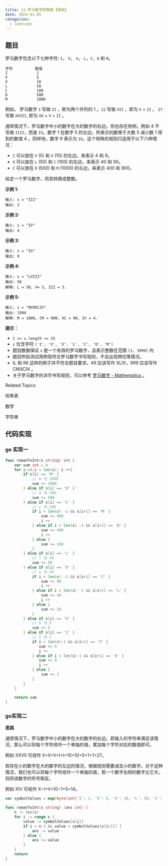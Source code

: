 ```yaml
---
title: 13.罗马数字转整数【简单】
date: 2024-01-05
categories:
  - leetcode
---
```


## 题目

罗马数字包含以下七种字符: `I`， `V`， `X`， `L`，`C`，`D` 和 `M`。

```
字符          数值
I             1
V             5
X             10
L             50
C             100
D             500
M             1000
```

例如， 罗马数字 `2` 写做 `II` ，即为两个并列的 1 。`12` 写做 `XII` ，即为 `X` + `II` 。 `27` 写做 `XXVII`, 即为 `XX` + `V` + `II` 。

通常情况下，罗马数字中小的数字在大的数字的右边。但也存在特例，例如 4 不写做 `IIII`，而是 `IV`。数字 1 在数字 5 的左边，所表示的数等于大数 5 减小数 1 得到的数值 4 。同样地，数字 9 表示为 `IX`。这个特殊的规则只适用于以下六种情况：

- `I` 可以放在 `V` (5) 和 `X` (10) 的左边，来表示 4 和 9。
- `X` 可以放在 `L` (50) 和 `C` (100) 的左边，来表示 40 和 90。
- `C` 可以放在 `D` (500) 和 `M` (1000) 的左边，来表示 400 和 900。

给定一个罗马数字，将其转换成整数。



**示例 1:**

```
输入: s = "III"
输出: 3
```

**示例 2:**

```
输入: s = "IV"
输出: 4
```

**示例 3:**

```
输入: s = "IX"
输出: 9
```

**示例 4:**

```
输入: s = "LVIII"
输出: 58
解释: L = 50, V= 5, III = 3.
```

**示例 5:**

```
输入: s = "MCMXCIV"
输出: 1994
解释: M = 1000, CM = 900, XC = 90, IV = 4.
```



**提示：**

- `1 <= s.length <= 15`
- `s` 仅含字符 `('I', 'V', 'X', 'L', 'C', 'D', 'M')`
- 题目数据保证 `s` 是一个有效的罗马数字，且表示整数在范围 `[1, 3999]` 内
- 题目所给测试用例皆符合罗马数字书写规则，不会出现跨位等情况。
- IL 和 IM 这样的例子并不符合题目要求，49 应该写作 XLIX，999 应该写作 CMXCIX 。
- 关于罗马数字的详尽书写规则，可以参考 [罗马数字 - Mathematics ](https://b2b.partcommunity.com/community/knowledge/zh_CN/detail/10753/罗马数字#knowledge_article)。

Related Topics

哈希表

数学

字符串

## 代码实现

### go 实现一

~~~go
func romanToInt(s string) int {
    var sum int = 0
    for i:=0;i < len(s); i ++{
        if s[i] == 'M' {
            // m 为 1000
            sum += 1000
        } else if s[i] == 'D' {
            // d 为 500
            sum += 500
        } else if s[i] == 'C' {
            // c 为 100
            if i < len(s) -1 && s[i+1] == 'M' {
                sum += 900
                i ++
            } else if i < len(s) -1 && s[i+1] == 'D' {
                sum += 400
                i ++
            } else {
                sum += 100
            }
        } else if s[i] == 'L' {
            // l 为 50
            sum += 50
        } else if s[i] == 'X' {
            // x 为 10
            if i < len(s) -1 && s[i+1] == 'C' {
                sum += 90
                i ++
            } else if i < len(s) -1 && s[i+1] == 'L' {
                sum += 40
                i ++
            } else {
                sum += 10
            }
        } else if s[i] == 'V' {
            // V 为 5
            sum += 5
        } else if s[i] == 'I' {
            // I 为 1
            if i < len(s)-1 && s[i+1] == 'V' {
               sum += 4
               i ++ 
            } else if i < len(s)-1 && s[i+1] == 'X' {
               sum += 9
               i ++
            } else {
                sum += 1
            }
        }
    }
    
    return sum
}
~~~

### go实现二

**思路**

通常情况下，罗马数字中小的数字在大的数字的右边。若输入的字符串满足该情况，那么可以将每个字符视作一个单独的值，累加每个字符对应的数值即可。

例如 XXVII 可视作 X+X+V+I+I=10+10+5+1+1=27。

若存在小的数字在大的数字的左边的情况，根据规则需要减去小的数字。对于这种情况，我们也可以将每个字符视作一个单独的值，若一个数字右侧的数字比它大，则将该数字的符号取反。

例如 XIV 可视作 X−I+V=10−1+5=14。

~~~go
var symbolValues = map[byte]int{'I': 1, 'V': 5, 'X': 10, 'L': 50, 'C': 100, 'D': 500, 'M': 1000}

func romanToInt(s string) (ans int) {
    n := len(s)
    for i := range s {
        value := symbolValues[s[i]]
        if i < n-1 && value < symbolValues[s[i+1]] {
            ans -= value
        } else {
            ans += value
        }
    }
    return
}
~~~

